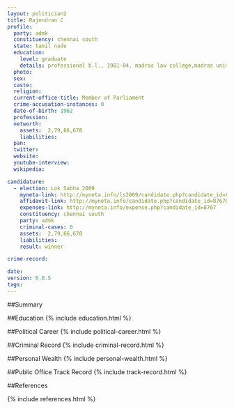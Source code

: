 ```yaml
---
layout: politician2
title: Rajendran C
profile: 
  party: admk
  constituency: chennai south
  state: tamil nadu
  education: 
    level: graduate
    details: professional b.l., 1981-84, madras law college,madras university,  b.a. history, 1978-81, madras christian college, madras university
  photo: 
  sex: 
  caste: 
  religion: 
  current-office-title: Member of Parliament
  crime-accusation-instances: 0
  date-of-birth: 1962
  profession: 
  networth: 
    assets:  2,79,66,678
    liabilities: 
  pan: 
  twitter: 
  website: 
  youtube-interview: 
  wikipedia: 

candidature: 
  - election: Lok Sabha 2009
    myneta-link: http://myneta.info/ls2009/candidate.php?candidate_id=8767
    affidavit-link: http://myneta.info/candidate.php?candidate_id=8767&scan=original
    expenses-link: http://myneta.info/expense.php?candidate_id=8767
    constituency: chennai south 
    party: admk
    criminal-cases: 0
    assets:  2,79,66,678
    liabilities: 
    result: winner 

crime-record: 

date: 
version: 0.0.5
tags: 
---
```

##Summary


##Education
{% include education.html %}


##Political Career
{% include political-career.html %}


##Criminal Record
{% include criminal-record.html %}


##Personal Wealth
{% include personal-wealth.html %}


##Public Office Track Record
{% include track-record.html %}


##References


{% include references.html %}